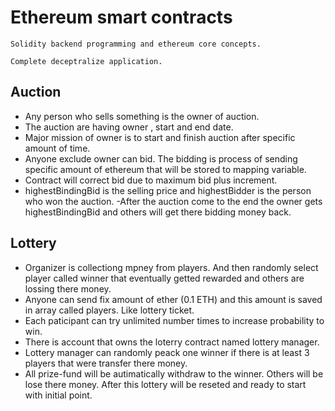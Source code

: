 # Ethereum smart contracts

`Solidity backend programming and ethereum core concepts.`

`Complete deceptralize application.`

## Auction

- Any person who sells something is the owner of auction.
- The auction are having owner , start and end date.
- Major mission of owner is to start and finish auction after specific amount of time.
- Anyone exclude owner can bid. The bidding is process of sending specific amount of ethereum that will be stored to mapping variable.
- Contract will correct bid due to  maximum bid plus increment.
- highestBindingBid is the selling price and highestBidder is the person who won the auction.
-After the auction come to the end the owner gets highestBindingBid and others will get there bidding money back.

## Lottery

- Organizer is collectiong mpney from players. And then randomly select player called winner that eventually getted rewarded and others are lossing there money.
- Anyone can send fix amount of ether (0.1 ETH) and this amount is saved in array called players. Like lottery ticket.
- Each paticipant can try unlimited number times to increase probability to win. 
- There is account that owns the loterry contract named lottery manager. 
- Lottery manager can randomly peack one winner if there is at least 3 players that were transfer there money.
- All prize-fund will be autimatically withdraw to the winner. Others will be lose there money. After this lottery will be reseted and ready to start with initial point.
